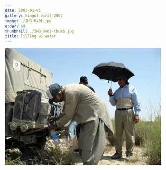 ```yaml
---
date: 2003-01-01
gallery: hingol-april-2007
image: ./IMG_0401.jpg
order: 69
thumbnail: ./IMG_0401-thumb.jpg
title: Filling up water
---
```


![Filling up water](./IMG_0401.jpg)